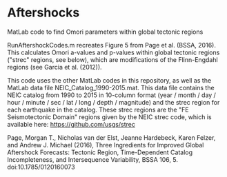 # Aftershocks
MatLab code to find Omori parameters within global tectonic regions

RunAftershockCodes.m recreates Figure 5 from Page et al. (BSSA, 2016).  This calculates Omori a-values and p-values within global tectonic regions ("strec" regions, see below), which are modifications of the Flinn-Engdahl regions (see Garcia et al. (2012)).

This code uses the other MatLab codes in this repository, as well as the MatLab data file NEIC_Catalog_1990-2015.mat.  This data file contains the NEIC catalog from 1990 to 2015 in 10-column format (year / month / day / hour / minute / sec / lat / long / depth / magnitude) and the strec region for each earthquake in the catalog.  These strec regions are the "FE Seismotectonic Domain" regions given by the NEIC strec code, which is available here: https://github.com/usgs/strec

Page, Morgan T., Nicholas van der Elst, Jeanne Hardebeck, Karen Felzer, and Andrew J. Michael (2016), Three Ingredients for Improved Global Aftershock Forecasts: Tectonic Region, Time-Dependent Catalog Incompleteness, and Intersequence Variability, BSSA 106, 5. doi:10.1785/0120160073
